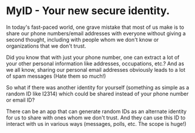 # MyID - Your new secure identity.

In today's fast-paced world, one grave mistake that most of us make is to share our phone numbers/email addresses with everyone without giving a second thought, including with people whom we don't know or organizations that we don't trust.

Did you know that with just your phone number, one can extract a lot of your other personal information like addresses, occupations, etc.? And as we all know, sharing our personal email addresses obviously leads to a lot of spam messages (Hate them so much!)

So what if there was another identity for yourself (something as simple as a random ID like I2314) which could be shared instead of your phone number or email ID?

There can be an app that can generate random IDs as an alternate identity for us to share with ones whom we don't trust. And they can use this ID to interact with us in various ways (messages, polls, etc. The scope is huge!)
